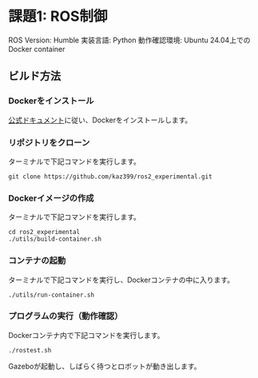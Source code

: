# 課題1: ROS制御

ROS Version: Humble
実装言語: Python
動作確認環境: Ubuntu 24.04上でのDocker container


## ビルド方法

### Dockerをインストール

[公式ドキュメント](https://docs.docker.com/engine/install/ubuntu/)に従い、Dockerをインストールします。


### リポジトリをクローン

ターミナルで下記コマンドを実行します。

```
git clone https://github.com/kaz399/ros2_experimental.git
```

### Dockerイメージの作成

ターミナルで下記コマンドを実行します。

```
cd ros2_experimental
./utils/build-container.sh
```

### コンテナの起動

ターミナルで下記コマンドを実行し、Dockerコンテナの中に入ります。

```
./utils/run-container.sh
```

### プログラムの実行（動作確認）

Dockerコンテナ内で下記コマンドを実行します。

```
./rostest.sh
```

Gazeboが起動し、しばらく待つとロボットが動き出します。



